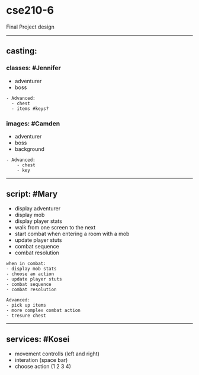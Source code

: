 
# cse210-6
Final Project design

---
## casting:

### classes: #Jennifer

- adventurer
- boss

```
- Advanced:
  - chest
  - items #keys?
```

### images: #Camden
- adventurer
- boss
- background

```
- Advanced:
    - chest
    - key
```

---
## script: #Mary

- display adventurer
- display mob
- display player stats
- walk from one screen to the next
- start combat when entering a room with a mob
- update player stuts
- combat sequence
- combat resolution

```
when in combat:
- display mob stats
- choose an action
- update player stuts
- combat sequence
- combat resolution
```

```
Advanced:
- pick up items
- more complex combat action
- tresure chest
```

---
## services: #Kosei
- movement controlls (left and right)
- interation (space bar)
- choose action (1 2 3 4)

